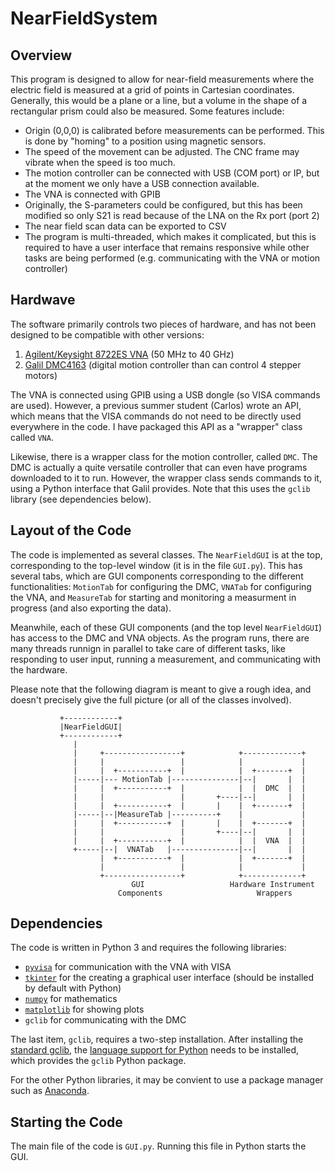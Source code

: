 # NearFieldSystem

## Overview

This program is designed to allow for near-field measurements where the electric field is measured at a grid of points in Cartesian coordinates. Generally, this would be a plane or a line, but a volume in the shape of a rectangular prism could also be measured. Some features include:

 * Origin (0,0,0) is calibrated before measurements can be performed. This is done by "homing" to a position using magnetic sensors.
 * The speed of the movement can be adjusted. The CNC frame may vibrate when the speed is too much.
 * The motion controller can be connected with USB (COM port) or IP, but at the moment we only have a USB connection available.
 * The VNA is connected with GPIB
 * Originally, the S-parameters could be configured, but this has been modified so only S21 is read because of the LNA on the Rx port (port 2)
 * The near field scan data can be exported to CSV
 * The program is multi-threaded, which makes it complicated, but this is required to have a user interface that remains responsive while other tasks are being performed (e.g. communicating with the VNA or motion controller)

## Hardwave

The software primarily controls two pieces of hardware, and has not been designed to be compatible with other versions:

 1. [Agilent/Keysight 8722ES VNA](https://www.keysight.com/ca/en/product/8722ES/sparameter-vector-network-analyzer-40-ghz.html#) (50 MHz to 40 GHz)
 2. [Galil DMC4163](https://www.galil.com/motion-controllers/multi-axis/dmc-41x3) (digital motion controller than can control 4 stepper motors)

The VNA is connected using GPIB using a USB dongle (so VISA commands are used). However, a previous summer student (Carlos) wrote an API, which means that the VISA commands do not need to be directly used everywhere in the code. I have packaged this API as a "wrapper" class called `VNA`.

Likewise, there is a wrapper class for the motion controller, called `DMC`. The DMC is actually a quite versatile controller that can even have programs downloaded to it to run. However, the wrapper class sends commands to it, using a Python interface that Galil provides. Note that this uses the `gclib` library (see dependencies below).

## Layout of the Code

The code is implemented as several classes. The `NearFieldGUI` is at the top, corresponding to the top-level window (it is in the file `GUI.py`). This has several tabs, which are GUI components corresponding to the different functionalities: `MotionTab` for configuring the DMC, `VNATab` for configuring the VNA, and `MeasureTab` for starting and monitoring a measurment in progress (and also exporting the data). 

Meanwhile, each of these GUI components (and the top level `NearFieldGUI`) has access to the DMC and VNA objects. As the program runs, there are many threads runnign in parallel to take care of different tasks, like responding to user input, running a measurement, and communicating with the hardware.

Please note that the following diagram is meant to give a rough idea, and doesn't precisely give the full picture (or all of the classes involved).
                                                                                    
               +------------+                                                       
               |NearFieldGUI|                                                       
               +------------+                                                       
                  |                                                                 
                  |     +-----------------+            +-------------+              
                  |     |                 |            |             |              
                  |     |  +-----------+  |            |  +-------+  |              
                  |-----|--- MotionTab |---------------|--|       |  |              
                  |     |  +-----------+  |            |  |  DMC  |  |              
                  |     |                 |       +----|--|       |  |              
                  |     |  +-----------+  |       |    |  +-------+  |              
                  |-----|--|MeasureTab |----------+    |             |              
                  |     |  +-----------+  |       |    |  +-------+  |              
                  |     |                 |       +----|--|       |  |              
                  |     |  +-----------+  |            |  |  VNA  |  |              
                  +-----|--|  VNATab   |---------------|--|       |  |              
                        |  +-----------+  |            |  +-------+  |              
                        |                 |            |             |              
                        +-----------------+            +-------------+              
                               GUI                   Hardware Instrument            
                            Components                     Wrappers                 

## Dependencies

The code is written in Python 3 and requires the following libraries:

 * [`pyvisa`](https://pyvisa.readthedocs.io/en/latest/) for communication with the VNA with VISA
 * [`tkinter`](https://docs.python.org/3/library/tkinter.html) for the creating a graphical user interface (should be installed by default with Python)
 * [`numpy`](https://numpy.org/install/) for mathematics
 * [`matplotlib`](https://matplotlib.org/stable/users/installing.html) for showing plots
 * `gclib` for communicating with the DMC

The last item, `gclib`, requires a two-step installation. After installing the [standard gclib](https://www.galil.com/sw/pub/all/doc/gclib/html/windows.html), the [language support for Python](https://www.galil.com/sw/pub/all/doc/gclib/html/python.html) needs to be installed, which provides the `gclib` Python package.

For the other Python libraries, it may be convient to use a package manager such as [Anaconda](https://www.anaconda.com/products/individual).

## Starting the Code

The main file of the code is `GUI.py`. Running this file in Python starts the GUI.
